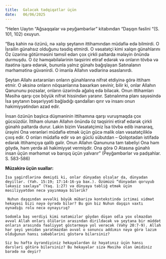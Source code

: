 ```yaml
---
title:  Gələcək tədqiqatlar üçün
date:   06/06/2025
---
```


“Helen Uaytın “Ağsaqqalar və peyğəmbərlər” kitabından “Daşqın fəslini “(S. 101, 102) oxuyun.

“Baş kahin nə özünü, nə xalqı şeytanın ittihamından müdafiə edə bilmirdi. O İsrailin günahsız olduğunu təsdiq etmirdi. O vəsatətçi kimi xalqın günahlarını Öz üzərinə götürməsini təmsil edən çox çirkli paltarda mələyin önündə durmuşdu. O öz həmqəbilələrinin təqsirini etiraf edərək və onların tövbə və itaətinə işarə edərək, bununla yalnız günahı bağışlayan Satınalanın mərhəmətinə güvənirdi. O imanla Allahın vədlərinə əsaslanırdı.

Şeytan Allahı axtaranları onların günahlarına nifrət etdiyinə görə ittiham etmir. O əksinə onların nöqsanlarına baxarkən sevinir, bilir ki, onlar Allahın Qanununu pozsalar, onların üzərində ağalıq edə biləcək. Onun ittihamları Məsihə qarşı çox böyük nifrət hissindən yaranır. Satınalınma planı sayəsində İsa şeytanın bəşəriyyəti bağladığı qandalları qırır və insanı onun hakimiyyətindən azad edir.

İnsan özünün başlıca düşməninin ittihamına qarşı vuruşmaqda çox gücsüzdür. İttiham olunan Allahın önündə öz təqsirini etiraf edərək çirkli günahlı paltarda durur. Lakin bizim Vəsatətçimiz İsa tövbə edib inanaraq, ürəyini Ona verənləri müdafiə etmək üçün gücə malik olan vəsatətçiliklə çıxış edir. O onları müdafiə edir və ən güclü sübutdan – Qolqotadan istifadə edərək ittihamçıya qalib gəlir. Onun Allahın Qanununa tam tabeliyi Ona həm göydə, həm yerdə ali hakimiyyət vermişdir. Ona görə O Atasına günahlı insan üçün mərhəmət və barışıq üçün yalvarır” (Peyğəmbərlər və padşahlar. S. 583-586)

**Müzakirə üçün suallar:**

`İsa şagirdlərinə demişdi ki, onlar dünyadan olsalar da, dünyadan deyillər. (Yəh. 15:19; 17:14-16-ya bax.). Özümüzü “dünyadan qoruyub ləkəsiz saxlaya” (Yaq. 1:27) və dünyaya təbliğ etmək üçün məsiliyyətdən necə yayınmaya bilərik?`

` Nuhun daşqından əvvəlki böyük mübarizə kontekstində ictimai xidmət hekayəsi bizi nəyə öyrədə bilər? Bu gün biz Nuhun daşqın vaxtı oynadığı rolu necə oynayırıq?`

`Sodomla baş verdiyi kimi natəmizlər göydən düşən odla yox olmazdan əvvəl Allah onları ölülərin arasından dirildəcək və şeytana bir müddət onların arasında fəaliyyət göstərməyə yol verəcək (Vəhy 20:7-9). Allah hər şeyi yenidən yaratmazdan əvvəl o sonuncu addımın nəyə görə lazım olduğunun hansı səbəblərini göstərə bilərsiniz?`

`Siz bu həftə öyrəndiyiniz hekayələrdən öz həyatınız üçün hansı dərsləri götürə bilərsiniz? Bu hekayələr sizə Məsihə olan ümidiniz barədə nə deyir?`